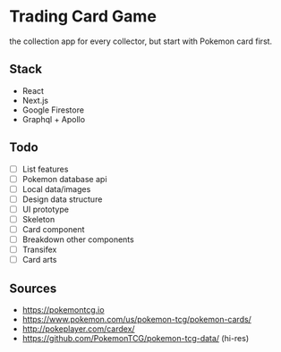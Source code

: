 # Trading Card Game
the collection app for every collector, but start with Pokemon card first.

## Stack
- React
- Next.js
- Google Firestore
- Graphql + Apollo

## Todo
- [ ] List features
- [ ] Pokemon database api
- [ ] Local data/images 
- [ ] Design data structure
- [ ] UI prototype
- [ ] Skeleton 
- [ ] Card component
- [ ] Breakdown other components
- [ ] Transifex
- [ ] Card arts

## Sources
- https://pokemontcg.io
- https://www.pokemon.com/us/pokemon-tcg/pokemon-cards/
- http://pokeplayer.com/cardex/
- https://github.com/PokemonTCG/pokemon-tcg-data/ (hi-res)

